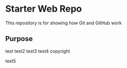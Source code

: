 # Starter Web Repo

This repository is for showing how Git and GitHub work

## Purpose
test
test2
test3
test4
copyright

test5
